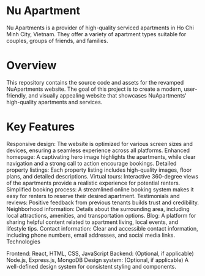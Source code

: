 # Nu Apartment
Nu Apartments is a provider of high-quality serviced apartments in Ho Chi Minh City, Vietnam. They offer a variety of apartment types suitable for couples, groups of friends, and families.

# Overview

This repository contains the source code and assets for the revamped NuApartments website. The goal of this project is to create a modern, user-friendly, and visually appealing website that showcases NuApartments' high-quality apartments and services.

# Key Features

Responsive design: The website is optimized for various screen sizes and devices, ensuring a seamless experience across all platforms.
Enhanced homepage: A captivating hero image highlights the apartments, while clear navigation and a strong call to action encourage bookings.
Detailed property listings: Each property listing includes high-quality images, floor plans, and detailed descriptions.
Virtual tours: Interactive 360-degree views of the apartments provide a realistic experience for potential renters.
Simplified booking process: A streamlined online booking system makes it easy for renters to reserve their desired apartment.
Testimonials and reviews: Positive feedback from previous tenants builds trust and credibility.
Neighborhood information: Details about the surrounding area, including local attractions, amenities, and transportation options.
Blog: A platform for sharing helpful content related to apartment living, local events, and lifestyle tips.
Contact information: Clear and accessible contact information, including phone numbers, email addresses, and social media links.
Technologies

Frontend: React, HTML, CSS, JavaScript
Backend: (Optional, if applicable) Node.js, Express.js, MongoDB
Design system: (Optional, if applicable) A well-defined design system for consistent styling and components.
